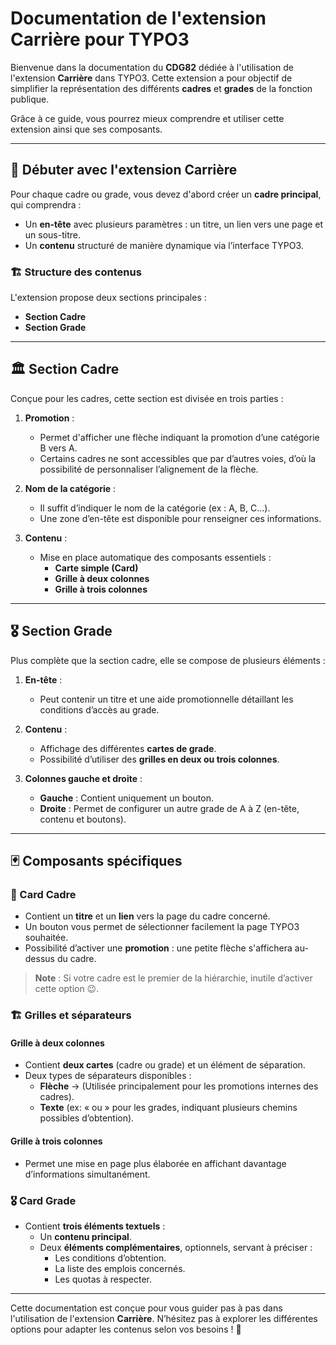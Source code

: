 # Documentation de l'extension Carrière pour TYPO3

Bienvenue dans la documentation du **CDG82** dédiée à l'utilisation de l'extension **Carrière** dans TYPO3.
Cette extension a pour objectif de simplifier la représentation des différents **cadres** et **grades** de la fonction publique.

Grâce à ce guide, vous pourrez mieux comprendre et utiliser cette extension ainsi que ses composants.

---

## 🚀 Débuter avec l'extension Carrière

Pour chaque cadre ou grade, vous devez d'abord créer un **cadre principal**, qui comprendra :
- Un **en-tête** avec plusieurs paramètres : un titre, un lien vers une page et un sous-titre.
- Un **contenu** structuré de manière dynamique via l’interface TYPO3.

### 🏗️ Structure des contenus
L'extension propose deux sections principales :

- **Section Cadre**
- **Section Grade**

---

## 🏛️ Section Cadre

Conçue pour les cadres, cette section est divisée en trois parties :

1. **Promotion** :
   - Permet d'afficher une flèche indiquant la promotion d’une catégorie B vers A.
   - Certains cadres ne sont accessibles que par d’autres voies, d’où la possibilité de personnaliser l’alignement de la flèche.

2. **Nom de la catégorie** :
   - Il suffit d’indiquer le nom de la catégorie (ex : A, B, C...).
   - Une zone d’en-tête est disponible pour renseigner ces informations.

3. **Contenu** :
   - Mise en place automatique des composants essentiels :
     - **Carte simple (Card)**
     - **Grille à deux colonnes**
     - **Grille à trois colonnes**

---

## 🎖️ Section Grade

Plus complète que la section cadre, elle se compose de plusieurs éléments :

1. **En-tête** :
   - Peut contenir un titre et une aide promotionnelle détaillant les conditions d’accès au grade.

2. **Contenu** :
   - Affichage des différentes **cartes de grade**.
   - Possibilité d’utiliser des **grilles en deux ou trois colonnes**.

3. **Colonnes gauche et droite** :
   - **Gauche** : Contient uniquement un bouton.
   - **Droite** : Permet de configurer un autre grade de A à Z (en-tête, contenu et boutons).

---

## 🃏 Composants spécifiques

### 🎴 Card Cadre

- Contient un **titre** et un **lien** vers la page du cadre concerné.
- Un bouton vous permet de sélectionner facilement la page TYPO3 souhaitée.
- Possibilité d’activer une **promotion** : une petite flèche s'affichera au-dessus du cadre.

> **Note** : Si votre cadre est le premier de la hiérarchie, inutile d’activer cette option 😉.

### 🏗️ Grilles et séparateurs

#### **Grille à deux colonnes**
- Contient **deux cartes** (cadre ou grade) et un élément de séparation.
- Deux types de séparateurs disponibles :
  - **Flèche** → (Utilisée principalement pour les promotions internes des cadres).
  - **Texte** (ex: « ou » pour les grades, indiquant plusieurs chemins possibles d’obtention).

#### **Grille à trois colonnes**
- Permet une mise en page plus élaborée en affichant davantage d’informations simultanément.

### 🎖️ Card Grade

- Contient **trois éléments textuels** :
  - Un **contenu principal**.
  - Deux **éléments complémentaires**, optionnels, servant à préciser :
    - Les conditions d’obtention.
    - La liste des emplois concernés.
    - Les quotas à respecter.

---

Cette documentation est conçue pour vous guider pas à pas dans l'utilisation de l'extension **Carrière**. N’hésitez pas à explorer les différentes options pour adapter les contenus selon vos besoins ! 🚀

